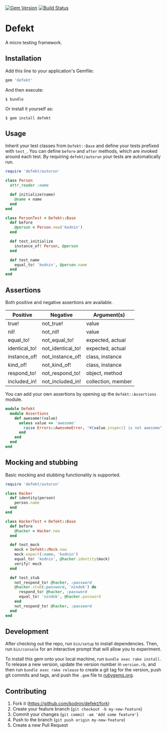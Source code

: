 [![Gem Version](https://badge.fury.io/rb/defekt.svg)](http://badge.fury.io/rb/defekt)
[![Build Status](https://travis-ci.org/kodnin/defekt.svg?branch=master)](https://travis-ci.org/kodnin/defekt)

# Defekt

A micro testing framework.

## Installation

Add this line to your application's Gemfile:

```ruby
gem 'defekt'
```

And then execute:

    $ bundle

Or install it yourself as:

    $ gem install defekt

## Usage

Inherit your test classes from `Defekt::Base` and define your tests prefixed with `test_`. You can define `before` and `after` methods, which are invoked around each test. By requiring `defekt/autorun` your tests are automatically run.

```ruby
require 'defekt/autorun'

class Person
  attr_reader :name

  def initialize(name)
    @name = name
  end
end

class PersonTest < Defekt::Base
  def before
    @person = Person.new('kodnin')
  end

  def test_initialize
    instance_of! Person, @person
  end

  def test_name
    equal_to! 'kodnin', @person.name
  end
end
```

## Assertions

Both positive and negative assertions are available.

Positive | Negative | Argument(s)
--- | --- | ---
true! | not_true! | value
nil! | not_nil! | value
equal_to! | not_equal_to! | expected, actual
identical_to! | not_identical_to! | expected, actual
instance_of! | not_instance_of! | class, instance
kind_of! | not_kind_of! | class, instance
respond_to! | not_respond_to! | object, method
included_in! | not_included_in! | collection, member

You can add your own assertions by opening up the `Defekt::Assertions` module.

```ruby
module Defekt
  module Assertions
    def awesome!(value)
      unless value == 'awesome'
        raise Errors::AwesomeError, "#{value.inspect} is not awesome"
      end
    end
  end
end
```

## Mocking and stubbing

Basic mocking and stubbing functionality is supported.

```ruby
require 'defekt/autorun'

class Hacker
  def identity(person)
    person.name
  end
end

class HackerTest < Defekt::Base
  def before
    @hacker = Hacker.new
  end

  def test_mock
    mock = Defekt::Mock.new
    mock.expect(:name, 'kodnin')
    equal_to! 'kodnin', @hacker.identity(mock)
    verify! mock
  end

  def test_stub
    not_respond_to! @hacker, :password
    @hacker.stub(:password, 'nindok') do
      respond_to! @hacker, :password
      equal_to! 'nindok', @hacker.password
    end
    not_respond_to! @hacker, :password
  end
end
```

## Development

After checking out the repo, run `bin/setup` to install dependencies. Then, run `bin/console` for an interactive prompt that will allow you to experiment.

To install this gem onto your local machine, run `bundle exec rake install`. To release a new version, update the version number in `version.rb`, and then run `bundle exec rake release` to create a git tag for the version, push git commits and tags, and push the `.gem` file to [rubygems.org](https://rubygems.org).

## Contributing

1. Fork it (https://github.com/kodnin/defekt/fork)
2. Create your feature branch (`git checkout -b my-new-feature`)
3. Commit your changes (`git commit -am 'Add some feature'`)
4. Push to the branch (`git push origin my-new-feature`)
5. Create a new Pull Request
